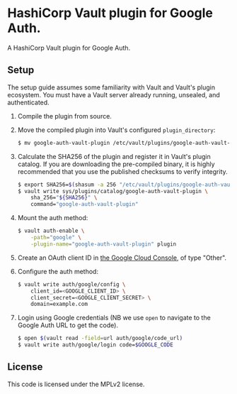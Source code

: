 # HashiCorp Vault plugin for Google Auth.

A HashiCorp Vault plugin for Google Auth.

## Setup

The setup guide assumes some familiarity with Vault and Vault's plugin
ecosystem. You must have a Vault server already running, unsealed, and
authenticated.

1. Compile the plugin from source.

2. Move the compiled plugin into Vault's configured `plugin_directory`:

   ```sh
   $ mv google-auth-vault-plugin /etc/vault/plugins/google-auth-vault-plugin
   ```

1. Calculate the SHA256 of the plugin and register it in Vault's plugin catalog.
If you are downloading the pre-compiled binary, it is highly recommended that
you use the published checksums to verify integrity.

   ```sh
   $ export SHA256=$(shasum -a 256 "/etc/vault/plugins/google-auth-vault-plugin" | cut -d' ' -f1)
   $ vault write sys/plugins/catalog/google-auth-vault-plugin \
       sha_256="${SHA256}" \
       command="google-auth-vault-plugin"
   ```

1. Mount the auth method:

   ```sh
   $ vault auth-enable \
       -path="google" \
       -plugin-name="google-auth-vault-plugin" plugin
   ```

1. Create an OAuth client ID in [the Google Cloud Console](https://console.cloud.google.com/apis/credentials), of type "Other".

1. Configure the auth method:

   ```sh
   $ vault write auth/google/config \
       client_id=<GOOGLE_CLIENT_ID> \
       client_secret=<GOOGLE_CLIENT_SECRET> \
       domain=example.com
   ```

1. Login using Google credentials (NB we use `open` to navigate to the Google Auth URL to get the code).

   ```sh
   $ open $(vault read -field=url auth/google/code_url)
   $ vault write auth/google/login code=$GOOGLE_CODE
   ```

## License

This code is licensed under the MPLv2 license.
